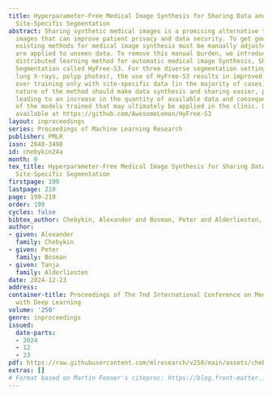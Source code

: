 ```yaml
---
title: Hyperparameter-Free Medical Image Synthesis for Sharing Data and Improving
  Site-Specific Segmentation
abstract: Sharing synthetic medical images is a promising alternative to sharing real
  images that can improve patient privacy and data security. To get good results,
  existing methods for medical image synthesis must be manually adjusted when they
  are applied to unseen data. To remove this manual burden, we introduce a Hyperparameter-Free
  distributed learning method for automatic medical image Synthesis, Sharing, and
  Segmentation called HyFree-S3. For three diverse segmentation settings (pelvic MRIs,
  lung X-rays, polyp photos), the use of HyFree-S3 results in improved performance
  over training only with site-specific data (in the majority of cases). The hyperparameter-free
  nature of the method should make data synthesis and sharing easier, potentially
  leading to an increase in the quantity of available data and consequently the quality
  of the models trained that may ultimately be applied in the clinic. Our code is
  available at https://github.com/AwesomeLemon/HyFree-S3
layout: inproceedings
series: Proceedings of Machine Learning Research
publisher: PMLR
issn: 2640-3498
id: chebykin24a
month: 0
tex_title: Hyperparameter-Free Medical Image Synthesis for Sharing Data and Improving
  Site-Specific Segmentation
firstpage: 199
lastpage: 219
page: 199-219
order: 199
cycles: false
bibtex_author: Chebykin, Alexander and Bosman, Peter and Alderliesten, Tanja
author:
- given: Alexander
  family: Chebykin
- given: Peter
  family: Bosman
- given: Tanja
  family: Alderliesten
date: 2024-12-23
address:
container-title: Proceedings of The 7nd International Conference on Medical Imaging
  with Deep Learning
volume: '250'
genre: inproceedings
issued:
  date-parts:
  - 2024
  - 12
  - 23
pdf: https://raw.githubusercontent.com/mlresearch/v250/main/assets/chebykin24a/chebykin24a.pdf
extras: []
# Format based on Martin Fenner's citeproc: https://blog.front-matter.io/posts/citeproc-yaml-for-bibliographies/
---
```

